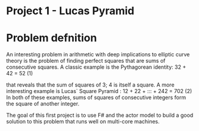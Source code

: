 # Project 1 - Lucas Pyramid
# Problem defnition
An interesting problem in arithmetic with deep implications to elliptic curve
theory is the problem of finding perfect squares that are sums of consecutive
squares. A classic example is the Pythagorean identity:
32 + 42 = 52 (1)

that reveals that the sum of squares of 3; 4 is itself a square. A more interesting
example is Lucas` Square Pyramid :
12 + 22 + ::: + 242 = 702 (2)
In both of these examples, sums of squares of consecutive integers form the
square of another integer.

The goal of this first project is to use F# and the actor model to build a
good solution to this problem that runs well on multi-core machines.
